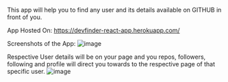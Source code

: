 This app will help you to find any user and its details available on GITHUB in front of you.

App Hosted On: https://devfinder-react-app.herokuapp.com/

Screenshots of the App:
![image](https://user-images.githubusercontent.com/77928911/179044432-0a00865a-48ce-42aa-aac1-db7cbf653542.png)

Respective User details will be on your page and you repos, followers, following and profile will direct you towards to the respective page of that specific user.
![image](https://user-images.githubusercontent.com/77928911/179046315-f55f1ed0-9346-4bc3-8d96-689713ed938a.png)
